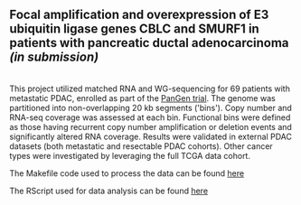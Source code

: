 ## **Focal amplification and overexpression of E3 ubiquitin ligase genes CBLC and SMURF1 in patients with pancreatic ductal adenocarcinoma** *(in submission)*

<br> This project utilized matched RNA and WG-sequencing for 69 patients with metastatic PDAC, enrolled as part of the [PanGen trial](https://clinicaltrials.gov/study/NCT02869802). The genome was partitioned into non-overlapping 20 kb segments ('bins'). Copy number and RNA-seq coverage was assessed at each bin. Functional bins were defined as those having recurrent copy number amplification or deletion events and significantly altered RNA coverage. Results were validated in external PDAC datasets (both metastatic and resectable PDAC cohorts). Other cancer types were investigated by leveraging the full TCGA data cohort.

The Makefile code used to process the data can be found [here](makefile_fxnbin_prj)

The RScript used for data analysis can be found [here](rscript_fxnbin_prj.R)

